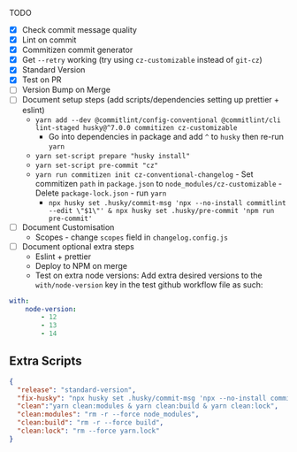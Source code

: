 TODO

- [x] Check commit message quality
- [x] Lint on commit
- [x] Commitizen commit generator
- [x] Get `--retry` working (try using `cz-customizable` instead of `git-cz`)
- [x] Standard Version
- [x] Test on PR
- [ ] Version Bump on Merge
- [ ] Document setup steps (add scripts/dependencies setting up prettier + eslint)
  - `yarn add --dev @commitlint/config-conventional @commitlint/cli lint-staged husky@^7.0.0 commitizen cz-customizable`
    - Go into dependencies in package and add `^` to `husky` then re-run `yarn`
  - `yarn set-script prepare "husky install"`
  - `yarn set-script pre-commit "cz"`
  - `yarn run commitizen init cz-conventional-changelog` - Set commitizen `path` in `package.json` to `node_modules/cz-customizable` - Delete `package-lock.json` - run `yarn`
    - `npx husky set .husky/commit-msg 'npx --no-install commitlint --edit \"$1\"' & npx husky set .husky/pre-commit 'npm run pre-commit'`
- [ ] Document Customisation
  - Scopes - change `scopes` field in `changelog.config.js`
- [ ] Document optional extra steps
  - Eslint + prettier
  - Deploy to NPM on merge
  - Test on extra node versions: Add extra desired versions to the `with/node-version` key in the test github workflow file as such:

```yaml
with:
	node-version:
		- 12
		- 13
		- 14
```

## Extra Scripts
```json
{
  "release": "standard-version",
  "fix-husky": "npx husky set .husky/commit-msg 'npx --no-install commitlint --edit \"$1\"' & npx husky set .husky/pre-commit 'npm run    pre-commit'",
  "clean":"yarn clean:modules & yarn clean:build & yarn clean:lock",
  "clean:modules": "rm -r --force node_modules",
  "clean:build": "rm -r --force build",
  "clean:lock": "rm --force yarn.lock"
}
```